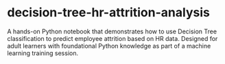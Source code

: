 # decision-tree-hr-attrition-analysis
A hands-on Python notebook that demonstrates how to use Decision Tree classification to predict employee attrition based on HR data. Designed for adult learners with foundational Python knowledge as part of a machine learning training session.
